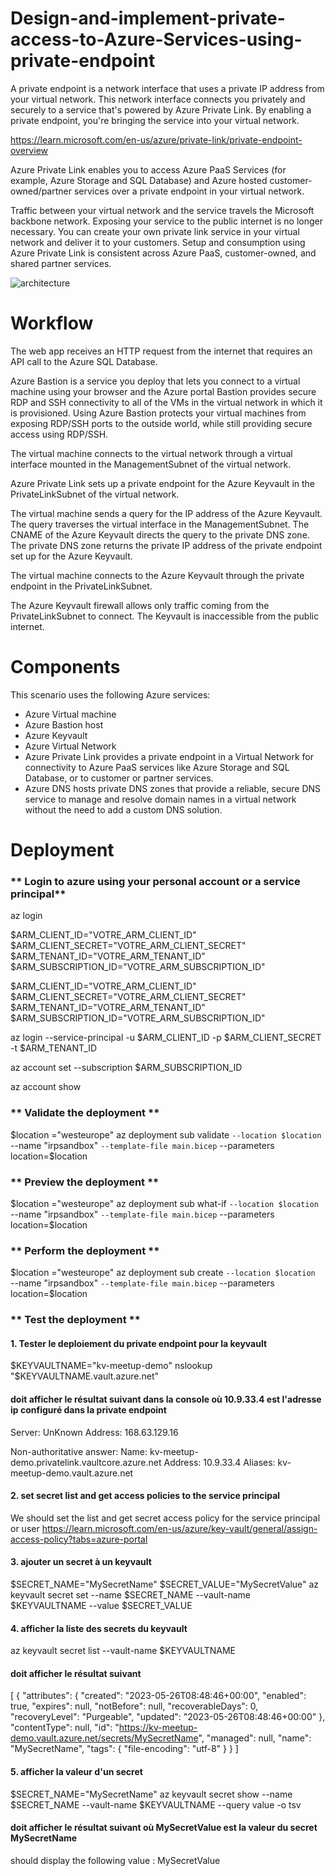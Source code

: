 # Design-and-implement-private-access-to-Azure-Services-using-private-endpoint
A private endpoint is a network interface that uses a private IP address from your virtual network. This network interface connects you privately and securely to a service that's powered by Azure Private Link. By enabling a private endpoint, you're bringing the service into your virtual network.

https://learn.microsoft.com/en-us/azure/private-link/private-endpoint-overview

Azure Private Link enables you to access Azure PaaS Services (for example, Azure Storage and SQL Database) and Azure hosted customer-owned/partner services over a private endpoint in your virtual network.

Traffic between your virtual network and the service travels the Microsoft backbone network. Exposing your service to the public internet is no longer necessary. You can create your own private link service in your virtual network and deliver it to your customers. Setup and consumption using Azure Private Link is consistent across Azure PaaS, customer-owned, and shared partner services.

![architecture](https://github.com/azurecorner/Design-and-implement-private-access-to-Azure-Services-using-private-endpoint/assets/108787059/0bc8ce0b-93a3-4a83-99ff-4dfe454f7734)

# Workflow
The web app receives an HTTP request from the internet that requires an API call to the Azure SQL Database.

Azure Bastion is a service you deploy that lets you connect to a virtual machine using your browser and the Azure portal
Bastion provides secure RDP and SSH connectivity to all of the VMs in the virtual network in which it is provisioned. Using Azure Bastion protects your virtual machines from exposing RDP/SSH ports to the outside world, while still providing secure access using RDP/SSH.

The virtual machine  connects to the virtual network through a virtual interface mounted in the ManagementSubnet of the virtual network.

Azure Private Link sets up a private endpoint for the Azure  Keyvault in the PrivateLinkSubnet of the virtual network.

The virtual machine sends a query for the IP address of the Azure Keyvault. The query traverses the virtual interface in the ManagementSubnet. The CNAME of the Azure Keyvault directs the query to the private DNS zone. The private DNS zone returns the private IP address of the private endpoint set up for the Azure Keyvault.

The virtual machine connects to the Azure Keyvault through the private endpoint in the PrivateLinkSubnet.

The Azure Keyvault firewall allows only traffic coming from the PrivateLinkSubnet to connect. The Keyvault is inaccessible from the public internet.

# Components
This scenario uses the following Azure services:

* Azure Virtual machine
* Azure Bastion host
* Azure Keyvault
* Azure Virtual Network
* Azure Private Link provides a private endpoint in a Virtual Network for connectivity to Azure PaaS services like Azure Storage and SQL Database, or to customer or partner services.
* Azure DNS hosts private DNS zones that provide a reliable, secure DNS service to manage and resolve domain names in a virtual network without the need to add a custom DNS solution.

# Deployment

###  ** Login to azure using your personal account or a service principal**

az login 

$ARM_CLIENT_ID="VOTRE_ARM_CLIENT_ID"
$ARM_CLIENT_SECRET="VOTRE_ARM_CLIENT_SECRET"
$ARM_TENANT_ID="VOTRE_ARM_TENANT_ID"
$ARM_SUBSCRIPTION_ID="VOTRE_ARM_SUBSCRIPTION_ID"

$ARM_CLIENT_ID="VOTRE_ARM_CLIENT_ID"
$ARM_CLIENT_SECRET="VOTRE_ARM_CLIENT_SECRET"
$ARM_TENANT_ID="VOTRE_ARM_TENANT_ID"
$ARM_SUBSCRIPTION_ID="VOTRE_ARM_SUBSCRIPTION_ID"

az login --service-principal -u $ARM_CLIENT_ID -p $ARM_CLIENT_SECRET -t $ARM_TENANT_ID

az account set --subscription $ARM_SUBSCRIPTION_ID

az account show

###  ** Validate the deployment **

$location  ="westeurope"
az deployment sub validate  `
--location $location  `
--name "irpsandbox"  `
--template-file main.bicep `
--parameters location=$location 

###  ** Preview the deployment **


$location  ="westeurope"
az deployment sub  what-if  `
--location $location  `
--name "irpsandbox"  `
--template-file main.bicep `
--parameters location=$location 

###  ** Perform the deployment **

$location  ="westeurope"
az deployment sub create `
--location $location  `
--name "irpsandbox"  `
--template-file main.bicep `
--parameters location=$location 

###  ** Test the deployment **
#### 1. Tester le deploiement du private endpoint pour la keyvault

$KEYVAULTNAME="kv-meetup-demo"
nslookup "$KEYVAULTNAME.vault.azure.net"
#### doit afficher le résultat suivant dans la console où 10.9.33.4 est l'adresse ip configuré dans la private endpoint

Server:  UnKnown
Address:  168.63.129.16

Non-authoritative answer:
Name:    kv-meetup-demo.privatelink.vaultcore.azure.net
Address:  10.9.33.4
Aliases:  kv-meetup-demo.vault.azure.net

#### 2. set secret list and get access policies to the service principal
We should set the list and get secret access policy for the service principal or user 
https://learn.microsoft.com/en-us/azure/key-vault/general/assign-access-policy?tabs=azure-portal
#### 3. ajouter un secret à un keyvault

$SECRET_NAME="MySecretName"
$SECRET_VALUE="MySecretValue"
az keyvault secret set --name $SECRET_NAME --vault-name $KEYVAULTNAME --value $SECRET_VALUE

#### 4. afficher la liste des secrets du keyvault
az keyvault secret list --vault-name $KEYVAULTNAME
#### doit afficher le résultat suivant

[
  {
    "attributes": {
      "created": "2023-05-26T08:48:46+00:00",
      "enabled": true,
      "expires": null,
      "notBefore": null,
      "recoverableDays": 0,
      "recoveryLevel": "Purgeable",
      "updated": "2023-05-26T08:48:46+00:00"
    },
    "contentType": null,
    "id": "https://kv-meetup-demo.vault.azure.net/secrets/MySecretName",
    "managed": null,
    "name": "MySecretName",
    "tags": {
      "file-encoding": "utf-8"
    }
  }
]

#### 5. afficher la valeur d'un secret
$SECRET_NAME="MySecretName"
az keyvault secret show --name $SECRET_NAME --vault-name $KEYVAULTNAME --query value -o tsv

#### doit afficher le résultat suivant où MySecretValue est la valeur du secret MySecretName 
 should display the following value : 
 MySecretValue
